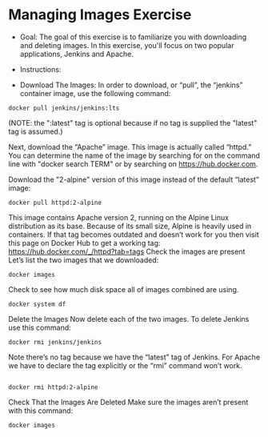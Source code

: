 # Managing Images Exercise
* Goal:
The goal of this exercise is to familiarize you with downloading and deleting images. 
In this exercise, you'll focus on two popular applications, Jenkins and Apache.

* Instructions:

* Download The Images:
In order to download, or “pull”, the “jenkins” container image, use the following command: 

```
docker pull jenkins/jenkins:lts
```

(NOTE: the ":latest" tag is optional because if no tag is supplied the "latest" tag is assumed.)

Next, download the “Apache” image. This image is actually called “httpd.”
You can determine the name of the image by searching for on the command line with "docker search TERM" 
or by searching on https://hub.docker.com.

Download the "2-alpine" version of this image instead of the default “latest” image:
```
docker pull httpd:2-alpine
```

This image contains Apache version 2, running on the Alpine Linux distribution as its base.
Because of its small size, Alpine is heavily used in containers.
If that tag becomes outdated and doesn’t work for you then visit this page on Docker Hub to get a working tag:
https://hub.docker.com/_/httpd?tab=tags
Check the images are present
Let’s list the two images that we downloaded:

```
docker images
```

Check to see how much disk space all of images combined are using.

```
docker system df
```

Delete the Images
Now delete each of the two images. To delete Jenkins use this command:

```
docker rmi jenkins/jenkins
```

Note there’s no tag because we have the “latest” tag of Jenkins.
For Apache we have to declare the tag explicitly or the “rmi” command won’t work.

```

docker rmi httpd:2-alpine
```

Check That the Images Are Deleted
Make sure the images aren’t present with this command:

```
docker images
```

